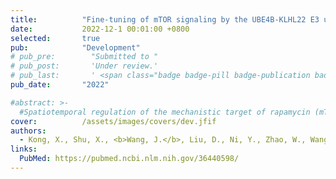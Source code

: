 ```yaml
---
title:          "Fine-tuning of mTOR signaling by the UBE4B-KLHL22 E3 ubiquitin ligase cascade in brain development"
date:           2022-12-1 00:01:00 +0800
selected:       true
pub:            "Development"
# pub_pre:        "Submitted to "
# pub_post:       'Under review.'
# pub_last:       ' <span class="badge badge-pill badge-publication badge-success">Spotlight</span>'
pub_date:       "2022"

#abstract: >-
  #Spatiotemporal regulation of the mechanistic target of rapamycin (mTOR) pathway is pivotal for establishment of brain architecture. Dysregulation of mTOR signaling is associated with a variety of neurodevelopmental disorders. Here, we demonstrate that the UBE4B-KLHL22 E3 ubiquitin ligase cascade regulates mTOR activity in neurodevelopment. In a mouse model with UBE4B conditionally deleted in the nervous system, animals display severe growth defects, spontaneous seizures and premature death. Loss of UBE4B in the brains of mutant mice results in depletion of neural precursor cells and impairment of neurogenesis. Mechanistically, UBE4B polyubiquitylates and degrades KLHL22, an E3 ligase previously shown to degrade the GATOR1 component DEPDC5. Deletion of UBE4B causes upregulation of KLHL22 and hyperactivation of mTOR, leading to defective proliferation and differentiation of neural precursor cells. Suppression of KLHL22 expression reverses the elevated activity of mTOR caused by acute local deletion of UBE4B. Prenatal treatment with the mTOR inhibitor rapamycin rescues neurogenesis defects in Ube4b mutant mice. Taken together, these findings demonstrate that UBE4B and KLHL22 are essential for maintenance and differentiation of the precursor pool through fine-tuning of mTOR activity.
cover:          /assets/images/covers/dev.jfif
authors:
  - Kong, X., Shu, X., <b>Wang, J.</b>, Liu, D., Ni, Y., Zhao, W., Wang, L., Gao, Z., Chen, J., Yang, B., Guo, X. and Wang, Z.
links:
  PubMed: https://pubmed.ncbi.nlm.nih.gov/36440598/
---
```

